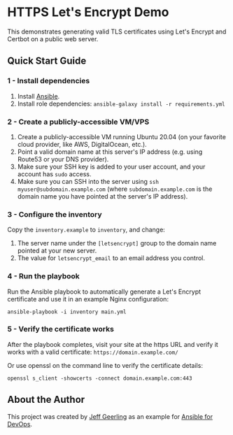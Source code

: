 # HTTPS Let's Encrypt Demo

This demonstrates generating valid TLS certificates using Let's Encrypt and Certbot on a public web server.

## Quick Start Guide

### 1 - Install dependencies

1. Install [Ansible](https://docs.ansible.com/ansible/latest/installation_guide/intro_installation.html).
2. Install role dependencies: `ansible-galaxy install -r requirements.yml`

### 2 - Create a publicly-accessible VM/VPS

1. Create a publicly-accessible VM running Ubuntu 20.04 (on your favorite cloud provider, like AWS, DigitalOcean, etc.).
2. Point a valid domain name at this server's IP address (e.g. using Route53 or your DNS provider).
3. Make sure your SSH key is added to your user account, and your account has `sudo` access.
4. Make sure you can SSH into the server using `ssh myuser@subdomain.example.com` (where `subdomain.example.com` is the domain name you have pointed at the server's IP address).

### 3 - Configure the inventory

Copy the `inventory.example` to `inventory`, and change:

1. The server name under the `[letsencrypt]` group to the domain name pointed at your new server.
2. The value for `letsencrypt_email` to an email address you control.

### 4 - Run the playbook

Run the Ansible playbook to automatically generate a Let's Encrypt certificate and use it in an example Nginx configuration:

    ansible-playbook -i inventory main.yml

### 5 - Verify the certificate works

After the playbook completes, visit your site at the https URL and verify it works with a valid certificate: `https://domain.example.com/`

Or use openssl on the command line to verify the certificate details:

    openssl s_client -showcerts -connect domain.example.com:443

## About the Author

This project was created by [Jeff Geerling](https://www.jeffgeerling.com/) as an example for [Ansible for DevOps](https://www.ansiblefordevops.com/).
